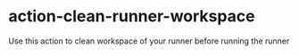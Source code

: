# action-clean-runner-workspace

Use this action to clean workspace of your runner before running the runner
